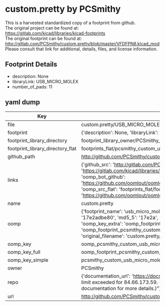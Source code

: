# custom.pretty by PCSmithy  
This is a harvested standardized copy of a footprint from github.  
The original project can be found at:  
https://gitlab.com/kicad/libraries/kicad-footprints  
The original footprint can be found at:
http://gitlab.com/PCSmithy/custom.pretty/blob/master/VFDFPN8.kicad_mod
Please consult that link for additional, details, files, and license information.  
## Footprint Details
* description: None  
* libraryLink: USB_MICRO_MOLEX  
* number_of_pads: 11  
## yaml dump  
| Key | Value |  
| --- | --- |  
| file | custom.pretty/USB_MICRO_MOLEX.kicad_mod |  
| footprint | {'description': None, 'libraryLink': 'USB_MICRO_MOLEX', 'number_of_pads': 11} |  
| footprint_library_directory | footprint_library_owner/PCSmithy_custom.pretty |  
| footprint_library_directory_flat | footprints_flat/pcsmithy_custom_usb_micro_molex/working |  
| github_path | http://github.com/PCSmithy/custom.pretty/blob/master/USB_MICRO_MOLEX.kicad_mod |  
| links | {'github_src': 'http://gitlab.com/PCSmithy/custom.pretty/blob/master/VFDFPN8.kicad_mod', 'github_src_repo': 'https://gitlab.com/kicad/libraries/kicad-footprints', 'oomp_bot': 'footprints/pcsmithy_custom_usb_micro_molex/working', 'oomp_bot_github': 'https://github.com/oomlout/oomlout_oomp_footprint_bot/tree/main/footprints/pcsmithy_custom_usb_micro_molex/working', 'oomp_src_flat': 'footprints_flat/footprints_flat/pcsmithy_custom_usb_micro_molex/working', 'oomp_src_flat_github': 'https://github.com/oomlout/oomlout_oomp_footprint_src/tree/main/footprints_flat/pcsmithy_custom_usb_micro_molex/working'} |  
| name | custom.pretty |  
| oomp | {'footprint_name': 'usb_micro_molex', 'library_name': 'custom', 'md5': '17e2adbe80b249edd801e409d8f374c6', 'md5_10': '17e2adbe80', 'md5_5': '17e2a', 'md5_6': '17e2ad', 'oomp_key': 'oomp_pcsmithy_custom_usb_micro_molex', 'oomp_key_extra': 'oomp_footprint_pcsmithy_custom_usb_micro_molex', 'oomp_key_full': 'oomp_footprint_pcsmithy_custom_usb_micro_molex_17e2ad', 'oomp_key_simple': 'pcsmithy_custom_usb_micro_molex', 'original_filename': 'custom.pretty/USB_MICRO_MOLEX.kicad_mod', 'owner_name': 'pcsmithy'} |  
| oomp_key | oomp_pcsmithy_custom_usb_micro_molex |  
| oomp_key_full | oomp_footprint_pcsmithy_custom_usb_micro_molex |  
| oomp_key_simple | pcsmithy_custom_usb_micro_molex |  
| owner | PCSmithy |  
| repo | {'documentation_url': 'https://docs.github.com/rest/overview/resources-in-the-rest-api#rate-limiting', 'message': "API rate limit exceeded for 84.66.173.59. (But here's the good news: Authenticated requests get a higher rate limit. Check out the documentation for more details.)"} |  
| url | http://github.com/PCSmithy/custom.pretty |  

